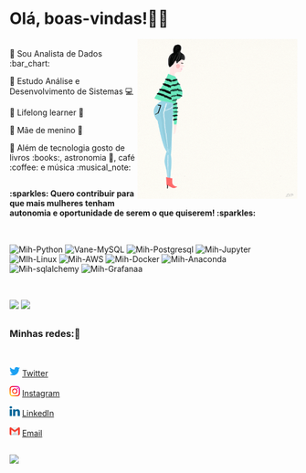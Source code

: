 <h1 align="left">Olá, boas-vindas!👋🏼 </h1>

<div align="right">
<img src="https://github.com/michelle-lira/michelle-lira/blob/main/githubprof/giphyall.gif" width=280 align=right>
</div>


<div align="left">
  <br>
🔸 Sou Analista de Dados :bar_chart:    <p></p>
🔸 Estudo Análise e Desenvolvimento de Sistemas 💻    <p></p>
🔸 Lifelong learner 📖    <p></p>
🔸 Mãe de menino 💙    <p></p>
🔸 Além de tecnologia gosto de livros :books:, astronomia 🚀, café :coffee: e música :musical_note:    <p></p>
</div>

##

<h4 align="left">:sparkles: Quero contribuir para que mais mulheres tenham autonomia e oportunidade de serem o que quiserem! :sparkles:</h4>


##

<div style="display: inline_block"><br>
  <img align="justify" alt="Mih-Python" height="50" width="60" src="https://cdn.jsdelivr.net/gh/devicons/devicon/icons/python/python-original.svg"/>
  <img align="justify" alt="Vane-MySQL" height="50" width="60" src="https://cdn.jsdelivr.net/gh/devicons/devicon/icons/mysql/mysql-original-wordmark.svg"/>
  <img align="justify" alt="Mih-Postgresql" height="50" width="60" src="https://cdn.jsdelivr.net/gh/devicons/devicon/icons/postgresql/postgresql-original.svg" />
  <img align="justify" alt="Mih-Jupyter" height="50" width="60" src="https://cdn.jsdelivr.net/gh/devicons/devicon/icons/jupyter/jupyter-original-wordmark.svg" />
  <img align="justify" alt="MIh-Linux" height="50" width="60" src="https://cdn.jsdelivr.net/gh/devicons/devicon/icons/linux/linux-plain.svg"/>
  <img align="justify" alt="Mih-AWS" height="60" width="70" src="https://cdn.jsdelivr.net/gh/devicons/devicon/icons/amazonwebservices/amazonwebservices-original-wordmark.svg" />
  <img align="justify" alt="Mih-Docker" height="60" width="70" src="https://cdn.jsdelivr.net/gh/devicons/devicon/icons/docker/docker-original.svg"/>
  <img align="justify" alt="Mih-Anaconda" height="50" width="60" src="https://cdn.jsdelivr.net/gh/devicons/devicon/icons/anaconda/anaconda-original.svg" />
  <img align="justify" alt="Mih-sqlalchemy" height="50" width="60" src="https://cdn.jsdelivr.net/gh/devicons/devicon/icons/sqlalchemy/sqlalchemy-original.svg" />
  <img align="justify" alt="Mih-Grafanaa" height="50" width="60" src="https://cdn.jsdelivr.net/gh/devicons/devicon/icons/grafana/grafana-original.svg" />
</div>

##


<div style="display: inline_block"><br>
    <img width="340px" align="justify" src="https://github-readme-stats.vercel.app/api/top-langs/?username=michelle-lira&hide=html&layout=compact&theme=onedark"/>
    <img width="435px" align="justify" src="https://github-readme-stats.vercel.app/api?username=michelle-lira&theme=onedark"/>
        <br>
</div>

##

<h3 align="left"> Minhas redes:📳</h3>
<br>

<img src="https://github.com/michelle-lira/michelle-lira/blob/main/githubprof/013-twitter.png" width="18"></img></a> [Twitter](https://twitter.com/deliramichelle)   

<a href="https://www.instagram.com/__ch3ll__/"><img src="https://github.com/michelle-lira/michelle-lira/blob/main/githubprof/011-instagram.png" width="18"></img></a> [Instagram](https://www.instagram.com/deliramichelle)  

<a href="https://www.linkedin.com/in/michelle-lira"><img src="https://github.com/michelle-lira/michelle-lira/blob/main/githubprof/010-linkedin.png" width="18"></img></a> [LinkedIn](https://www.linkedin.com/in/lira-michelle)  

<a href="mailto:mchll.lira@gmail.com"><img src="https://github.com/michelle-lira/michelle-lira/blob/main/githubprof/gmail2.png" width="18"></img></a> [Email](mailto:mchll.lira@gmail.com)  

##

![](https://komarev.com/ghpvc/?username=michelle-lira&color=blue&style=flat)

